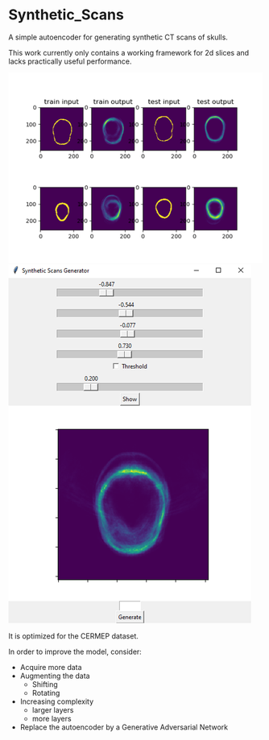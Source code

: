 # Synthetic_Scans
A simple autoencoder for generating synthetic CT scans of skulls.

This work currently only contains a working framework for 2d slices and lacks practically useful performance. 

![plot](./plots/Results.png)
![plot](./plots/GUI.png)

It is optimized for the CERMEP dataset.

In order to improve the model, consider:
- Acquire more data
- Augmenting the data
  - Shifting
  - Rotating
- Increasing complexity
  - larger layers
  - more layers
- Replace the autoencoder by a Generative Adversarial Network
